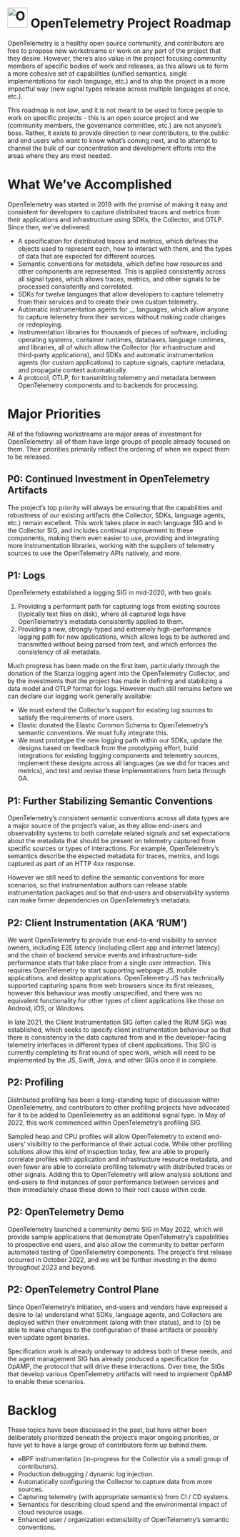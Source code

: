 # <img src="https://opentelemetry.io/img/logos/opentelemetry-logo-nav.png" alt="OpenTelemetry Icon" width="45" height=""> OpenTelemetry Project Roadmap

OpenTelemetry is a healthy open source community, and contributors are free to propose new workstreams or work on any part of the project that they desire. However, there’s also value in the project focusing community members of specific bodies of work and releases, as this allows us to form a more cohesive set of capabilities (unified semantics, single implementations for each language, etc.) and to ship the project in a more impactful way (new signal types release across multiple languages at once, etc.).

This roadmap is not _law_, and it is not meant to be used to force people to work on specific projects - this is an open source project and we (community members, the governance committee, etc.) are not anyone’s boss. Rather, it exists to provide direction to new contributors, to the public and end users who want to know what’s coming next, and to attempt to channel the bulk of our concentration and development efforts into the areas where they are most needed.

# What We’ve Accomplished
OpenTelemetry was started in 2019 with the promise of making it easy and consistent for developers to capture distributed traces and metrics from their applications and infrastructure using SDKs, the Collector, and OTLP. Since then, we've delivered:

- A specification for distributed traces and metrics, which defines the objects used to represent each, how to interact with them, and the types of data that are expected for different sources.
- Semantic conventions for metadata, which define how resources and other components are represented. This is applied consistently across all signal types, which allows traces, metrics, and other signals to be processed consistently and correlated.
- SDKs for twelve languages that allow developers to capture telemetry from their services and to create their own custom telemetry.
- Automatic instrumentation agents for __ languages, which allow anyone to capture telemetry from their services without making code changes or redeploying.
- Instrumentation libraries for thousands of pieces of software, including operating systems, container runtimes, databases, language runtimes, and libraries, all of which allow the Collector (for infrastructure and third-party applications), and SDKs and automatic instrumentation agents (for custom applications) to capture signals, capture metadata, and propagate context automatically.
- A protocol, OTLP, for transmitting telemetry and metadata between OpenTelemetry components and to backends for processing.

# Major Priorities
All of the following workstreams are major areas of investment for OpenTelemetry: all of them have large groups of people already focused on them. Their priorities primarily reflect the ordering of when we expect them to be released.

## P0: Continued Investment in OpenTelemetry Artifacts
The project’s top priority will always be ensuring that the capabilities and robustness of our existing artifacts (the Collector, SDKs, language agents, etc.) remain excellent. This work takes place in each language SIG and in the Collector SIG, and includes continual improvement to these components, making them even easier to use, providing and integrating more instrumentation libraries, working with the suppliers of telemetry sources to use the OpenTelemetry APIs natively, and more.

## P1: Logs
OpenTelemety established a logging SIG in mid-2020, with two goals:

1. Providing a performant path for capturing logs from existing sources (typically text files on disk), where all captured logs have OpenTelemetry’s metadata consistently applied to them.
2. Providing a new, strongly-typed and extremely high-performance logging path for new applications, which allows logs to be authored and transmitted without being parsed from text, and which enforces the consistency of all metadata.

Much progress has been made on the first item, particularly through the donation of the Stanza logging agent into the OpenTelemetry Collector, and by the investments that the project has made in defining and stabilizing a data model and OTLP format for logs. However much still remains before we can declare our logging work generally available:

- We must extend the Collector’s support for existing log sources to satisfy the requirements of more users.
- Elastic donated the Elastic Common Schema to OpenTelemetry’s semantic conventions. We must fully integrate this.
- We must prototype the new logging path within our SDKs, update the designs based on feedback from the prototyping effort, build integrations for existing logging components and telemetry sources, implement these designs across all languages (as we did for traces and metrics), and test and revise these implementations from beta through GA.

## P1: Further Stabilizing Semantic Conventions
OpenTelemetry’s consistent semantic conventions across all data types are a major source of the project’s value, as they allow end-users and observability systems to both correlate related signals and set expectations about the metadata that should be present on telemetry captured from specific sources or types of interactions. For example, OpenTelemetry’s semantics describe the expected metadata for traces, metrics, and logs captured as part of an HTTP 4xx response.

However we still need to define the semantic conventions for more scenarios, so that instrumentation authors can release stable instrumentation packages and so that end-users and observability systems can make firmer dependencies on OpenTelemetry’s metadata.

## P2: Client Instrumentation (AKA ‘RUM’)
We want OpenTelemetry to provide true end-to-end visibility to service owners, including E2E latency (including client app and internet latency) and the chain of backend service events and infrastructure-side performance stats that take place from a single user interaction. This requires OpenTelemetry to start supporting webpage JS, mobile applications, and desktop applications. OpenTelemetry JS has technically supported capturing spans from web browsers since its first releases, however this behaviour was mostly unspecified, and there was no equivalent functionality for other types of client applications like those on Android, iOS, or Windows.

In late 2021, the Client Instrumentation SIG (often called the RUM SIG) was established, which seeks to specify client instrumentation behaviour so that there is consistency in the data captured from and in the developer-facing telemetry interfaces in different types of client applications. This SIG is currently completing its first round of spec work, which will need to be implemented by the JS, Swift, Java, and other SIGs once it is complete.

## P2: Profiling
Distributed profiling has been a long-standing topic of discussion within OpenTelemetry, and contributors to other profiling projects have advocated for it to be added to OpenTelemetry as an additional signal type. In May of 2022, this work commenced within OpenTelemetry’s profiling SIG.

Sampled heap and CPU profiles will allow OpenTelemetry to extend end-users’ visibility to the performance of their actual code. While other profiling solutions allow this kind of inspection today, few are able to properly correlate profiles with application and infrastructure resource metadata, and even fewer are able to correlate profiling telemetry with distributed traces or other signals. Adding this to OpenTelemetry will allow analysis solutions and end-users to find instances of poor performance between services and then immediately chase these down to their root cause within code.

## P2: OpenTelemetry Demo
OpenTelemetry launched a community demo SIG in May 2022, which will provide sample applications that demonstrate OpenTelemetry’s capabilities to prospective end users, and also allow the community to better perform automated testing of OpenTelemetry components. The project’s first release occurred in October 2022, and we will be further investing in the demo throughout 2023 and beyond.

## P2: OpenTelemetry Control Plane
Since OpenTelemetry’s initiation, end-users and vendors have expressed a desire to (a) understand what SDKs, language agents, and Collectors are deployed within their environment (along with their status), and to (b) be able to make changes to the configuration of these artifacts or possibly even update agent binaries.

Specification work is already underway to address both of these needs, and the agent management SIG has already produced a specification for OpAMP, the protocol that will drive these interactions. Over time, the SIGs that develop various OpenTelemetry artifacts will need to implement OpAMP to enable these scenarios.

# Backlog
These topics have been discussed in the past, but have either been deliberately prioritized beneath the project’s major ongoing priorities, or have yet to have a large group of contributors form up behind them.

- eBPF instrumentation (in-progress for the Collector via a small group of contributors).
- Production debugging / dynamic log injection.
- Automatically configuring the Collector to capture data from more sources.
- Capturing telemetry (with appropriate semantics) from CI / CD systems.
- Semantics for describing cloud spend and the environmental impact of cloud resource usage.
- Enhanced user / organization extensibility of OpenTelemetry’s semantic conventions.

